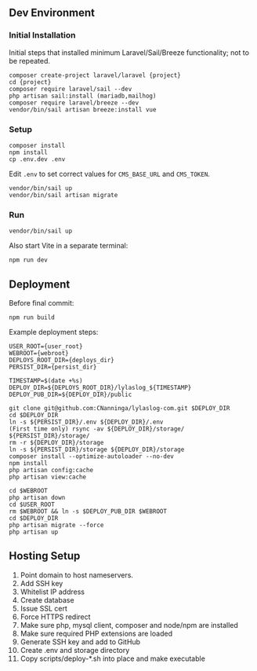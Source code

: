 ## Dev Environment

### Initial Installation

Initial steps that installed minimum Laravel/Sail/Breeze functionality; not to be repeated.

```shell
composer create-project laravel/laravel {project}
cd {project}
composer require laravel/sail --dev
php artisan sail:install (mariadb,mailhog)
composer require laravel/breeze --dev
vendor/bin/sail artisan breeze:install vue
```

### Setup

```shell
composer install
npm install
cp .env.dev .env
```

Edit `.env` to set correct values for `CMS_BASE_URL` and `CMS_TOKEN`.

```shell
vendor/bin/sail up
vendor/bin/sail artisan migrate
```

### Run

```shell
vendor/bin/sail up
```

Also start Vite in a separate terminal:

```shell
npm run dev
```

## Deployment

Before final commit:

```shell
npm run build
```

Example deployment steps:

```shell
USER_ROOT={user_root}
WEBROOT={webroot}
DEPLOYS_ROOT_DIR={deploys_dir}
PERSIST_DIR={persist_dir}

TIMESTAMP=$(date +%s)
DEPLOY_DIR=${DEPLOYS_ROOT_DIR}/lylaslog_${TIMESTAMP}
DEPLOY_PUB_DIR=${DEPLOY_DIR}/public

git clone git@github.com:CNanninga/lylaslog-com.git $DEPLOY_DIR
cd $DEPLOY_DIR
ln -s ${PERSIST_DIR}/.env ${DEPLOY_DIR}/.env
(First time only) rsync -av ${DEPLOY_DIR}/storage/ ${PERSIST_DIR}/storage/
rm -r ${DEPLOY_DIR}/storage
ln -s ${PERSIST_DIR}/storage ${DEPLOY_DIR}/storage
composer install --optimize-autoloader --no-dev
npm install
php artisan config:cache
php artisan view:cache

cd $WEBROOT
php artisan down
cd $USER_ROOT
rm $WEBROOT && ln -s $DEPLOY_PUB_DIR $WEBROOT
cd $DEPLOY_DIR
php artisan migrate --force
php artisan up
```

## Hosting Setup

1. Point domain to host nameservers.
2. Add SSH key
3. Whitelist IP address
4. Create database
5. Issue SSL cert
6. Force HTTPS redirect
7. Make sure php, mysql client, composer and node/npm are installed
8. Make sure required PHP extensions are loaded
9. Generate SSH key and add to GitHub
10. Create .env and storage directory
11. Copy scripts/deploy-*.sh into place and make executable
